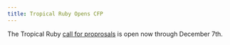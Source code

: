 ```yaml
---
title: Tropical Ruby Opens CFP
---
```


The Tropical Ruby [call for proprosals][cfp] is open now through December 7th.

[cfp]: http://cfp.tropicalrb.com/events/tropicalrb-2015
